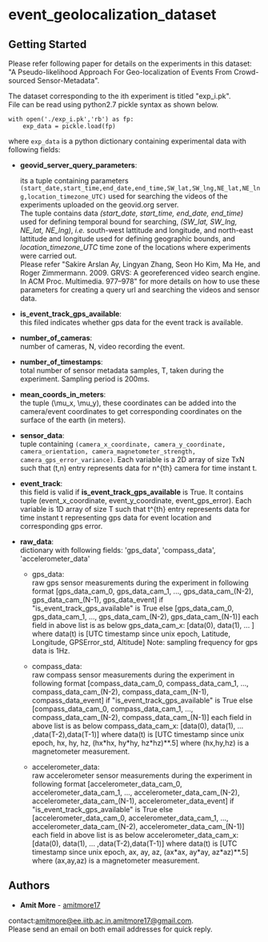 # event_geolocalization_dataset

## Getting Started
Please refer following paper for details on the experiments in this dataset:  
"A Pseudo-likelihood Approach For Geo-localization of Events From Crowd-sourced Sensor-Metadata".

The dataset corresponding to the ith experiment is titled "exp_i.pk".  
File can be read using python2.7 pickle syntax as shown below. 
```
with open('./exp_i.pk','rb') as fp:
	exp_data = pickle.load(fp) 
```
where ```exp_data``` is a python dictionary containing experimental data with following fields: 

* **geovid_server_query_parameters**:

	its a tuple containing parameters ```(start_date,start_time,end_date,end_time,SW_lat,SW_lng,NE_lat,NE_lng,location_timezone_UTC)``` used for searching the videos of the experiments uploaded on the geovid.org server.  
	The tuple contains data *(start_date, start_time, end_date, end_time)* used for defining temporal bound for searching, *(SW_lat, SW_lng, NE_lat, NE_lng)*, *i.e.* south-west lattitude and longitude, and north-east lattitude and longitude used for defining geographic bounds, and *location_timezone_UTC* time zone of the locations where experiments were carried out.  
	Please refer "Sakire Arslan Ay, Lingyan Zhang, Seon Ho Kim, Ma He, and Roger Zimmermann. 2009. GRVS: A georeferenced video search engine. In ACM Proc. Multimedia. 977–978" for more details on how to use these parameters for creating a query url and searching the videos and sensor data. 
 
 * **is_event_track_gps_available**:  
 	this filed indicates whether gps data for the event track is available.
 	 
 * **number_of_cameras**:  
 	number of cameras, N, video recording the event.
 	
 * **number_of_timestamps**:  
 	total number of sensor metadata samples, T, taken during the experiment. Sampling period is 200ms. 
 	
 * **mean_coords_in_meters**:  
 	the tuple (\mu_x, \mu_y), these coordinates can be added into the camera/event coordinates to get corresponding coordinates on the surface of the earth (in meters). 
 	
 * **sensor_data**:  
 	tuple containing ```(camera_x_coordinate, camera_y_coordinate, camera_orientation, camera_magnetometer_strength, camera_gps_error_variance)```. 
 	Each variable is a 2D array of size TxN such that (t,n) entry represents data for n^{th} camera for time instant t. 
 	
 * **event_track**:  
 	this field is valid if **is_event_track_gps_available** is True. It contains tuple (event_x_coordinate, event_y_coordinate, event_gps_error). Each variable is 1D array of size T such that t^{th} entry represents data for time instant t representing gps data for event location and corresponding gps error. 
 	
 * **raw_data**:  
 	dictionary with following fields: 'gps_data', 'compass_data', 'accelerometer_data'
 	* gps_data:  
	raw gps sensor measurements during the experiment in following format
 		[gps_data_cam_0, gps_data_cam_1, ..., gps_data_cam_(N-2), gps_data_cam_(N-1), gps_data_event] if "is_event_track_gps_available" is True else [gps_data_cam_0, gps_data_cam_1, ..., gps_data_cam_(N-2), gps_data_cam_(N-1)]
 		each field in above list is as below
 		gps_data_cam_x: [data(0), data(1), ... ] where data(t) is [UTC timestamp since unix epoch, Latitude, Longitude, GPSError_std, Altitude]
 		Note: sampling frequency for gps data is 1Hz. 
 		
 	* compass_data:  
	raw compass sensor measurements during the experiment in following format
 		[compass_data_cam_0, compass_data_cam_1, ..., compass_data_cam_(N-2), compass_data_cam_(N-1), compass_data_event] if "is_event_track_gps_available" is True else [compass_data_cam_0, compass_data_cam_1, ..., compass_data_cam_(N-2), compass_data_cam_(N-1)]
 		each field in above list is as below
 		compass_data_cam_x: [data(0), data(1), ... ,data(T-2),data(T-1)] where data(t) is [UTC timestamp since unix epoch, hx, hy, hz, (hx\*hx, hy\*hy, hz\*hz)\*\*.5] where (hx,hy,hz) is a magnetometer measurement. 
 		
	* accelerometer_data:  
	raw accelerometer sensor measurements during the experiment in following format
 		[accelerometer_data_cam_0, accelerometer_data_cam_1, ..., accelerometer_data_cam_(N-2), accelerometer_data_cam_(N-1), accelerometer_data_event] if "is_event_track_gps_available" is True else [accelerometer_data_cam_0, accelerometer_data_cam_1, ..., accelerometer_data_cam_(N-2), accelerometer_data_cam_(N-1)]
 		each field in above list is as below
 		accelerometer_data_cam_x: [data(0), data(1), ... ,data(T-2),data(T-1)] where data(t) is [UTC timestamp since unix epoch, ax, ay, az, (ax\*ax, ay\*ay, az\*az)\*\*.5] where (ax,ay,az) is a magnetometer measurement. 
    
    
## Authors

* **Amit More** - [amitmore17](https://github.com/amitmore17)

contact:amitmore@ee.iitb.ac.in,amitmore17@gmail.com.  
Please send an email on both email addresses for quick reply.  	

